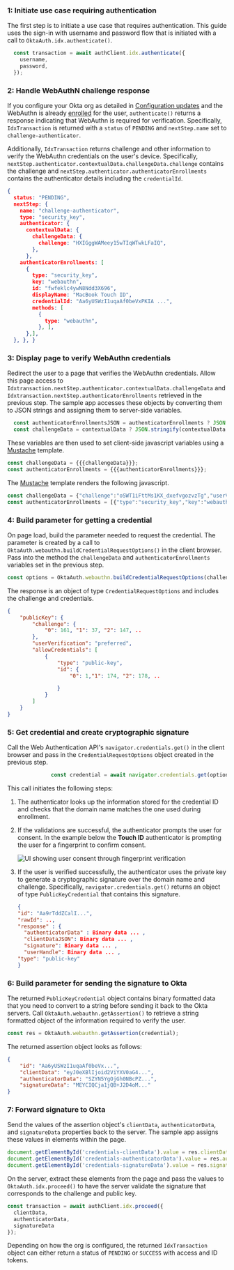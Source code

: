 ### 1: Initiate use case requiring authentication

The first step is to initiate a use case that requires authentication. This guide uses the sign-in with username and password flow that is initiated with a call to `OktaAuth.idx.authenticate()`.

```javascript
  const transaction = await authClient.idx.authenticate({
    username,
    password,
  });
```

### 2: Handle WebAuthN challenge response

If you configure your Okta org as detailed in [Configuration updates](#update-configurations) and the WebAuthn is already [enrolled](#integrate-sdk-for-authenticator-enrollment) for the user, `authenticate()` returns a response indicating that WebAuthn is required for verification. Specifically, `IdxTransaction` is returned with a `status` of `PENDING` and `nextStep.name` set to `challenge-authenticator`.

Additionally, `IdxTransaction` returns challenge and other information to verify the WebAuthn credentials on the user's device. Specifically, `nextStep.authenticator.contextualData.challengeData.challenge` contains the challenge and `nextStep.authenticator.authenticatorEnrollments` contains the authenticator details including the `credentialId`.


```json
{
  status: "PENDING",
  nextStep: {
    name: "challenge-authenticator",
    type: "security_key",
    authenticator: {
      contextualData: {
        challengeData: {
          challenge: "HXIGggWAMeey15wTIqWTwkLFaIQ",
        },
      },
    authenticatorEnrollments: [
      {
        type: "security_key",
        key: "webauthn",
        id: "fwfeklc4ywN8Ndd3X696",
        displayName: "MacBook Touch ID",
        credentialId: "Aa6yUSWzI1uqaAf0beVxPKIA ...",
        methods: [
          {
            type: "webauthn",
          }, ],
      },],
  }, }, }
```

### 3: Display page to verify WebAuthn credentials

Redirect the user to a page that verifies the WebAuthn credentials. Allow this page access to `Idxtransaction.nextStep.authenticator.contextualData.challengeData` and `Idxtransaction.nextStep.authenticatorEnrollments` retrieved in the previous step. The sample app accesses these objects by converting them to JSON strings and assigning them to server-side variables.

```javascript
  const authenticatorEnrollmentsJSON = authenticatorEnrollments ? JSON.stringify(authenticatorEnrollments) : null;
  const challengeData = contextualData ? JSON.stringify(contextualData.challengeData) : null;
```

These variables are then used to set client-side javascript variables using a [Mustache](https://mustache.github.io/) template.

```javascript
const challengeData = {{{challengeData}}};
const authenticatorEnrollments = {{{authenticatorEnrollments}}};
```

The [Mustache](https://mustache.github.io/) template renders the following javascript.

``` javascript
const challengeData = {"challenge":"oSWT1iFttMs1KX_dxefvgozvzTg","userVerification": ...};
const authenticatorEnrollments = [{"type":"security_key","key":"webauthn","id": ...}];

```

### 4: Build parameter for getting a credential

On page load, build the parameter needed to request the credential. The parameter is created by a call to `OktaAuth.webauthn.buildCredentialRequestOptions()` in the client browser. Pass into the method the `challengeData` and `authenticatorEnrollments` variables set in the previous step.

```javascript
const options = OktaAuth.webauthn.buildCredentialRequestOptions(challengeData, authenticatorEnrollments);
```

The response is an object of type `CredentialRequestOptions` and includes the challenge and credentials.

```json
{
    "publicKey": {
        "challenge": {
            "0": 161, "1": 37, "2": 147, ..
        },
        "userVerification": "preferred",
        "allowCredentials": [
            {
                "type": "public-key",
                "id": {
                    "0": 1,"1": 174, "2": 178, ..

                }
            }
        ]
    }
}
```

### 5: Get credential and create cryptographic signature

Call the Web Authentication API's `navigator.credentials.get()` in the client browser and pass in the `CredentialRequestOptions` object created in the previous step.

```javascript
              const credential = await navigator.credentials.get(options);
```

This call initiates the following steps:

1. The authenticator looks up the information stored for the credential ID and checks that the domain name matches the one used during enrollment.

2. If the validations are successful, the authenticator prompts the user for consent. In the example below the **Touch ID** authenticator is prompting the user for a fingerprint to confirm consent.

    <div class="half">

      ![UI showing user consent through fingerprint verification](/img/authenticators/authenticators-webauthn-user-consent.png)

    </div>

3. If the user is verified successfully, the authenticator uses the private key to generate a cryptographic signature over the domain name and challenge. Specifically, `navigator.credentials.get()` returns an object of type `PublicKeyCredential` that contains this signature.

    ```json
    {
    "id": "Aa9rTddZCalI...",
    "rawId": ..,
    "response" : {
      "authenticatorData" : Binary data ... ,
      "clientDataJSON": Binary data ... ,
      "signature": Binary data ... ,
      "userHandle": Binary data ... ,
    "type": "public-key"
    }
    ```

### 6: Build parameter for sending the signature to Okta

The returned `PublicKeyCredential` object contains binary formatted data that you need to convert to a string before sending it back to the Okta servers. Call `OktaAuth.webauthn.getAssertion()` to retrieve a string formatted object of the information required to verify the user.

```javascript
const res = OktaAuth.webauthn.getAssertion(credential);
```

The returned assertion object looks as follows:

```json
{
    "id": "Aa6yUSWzI1uqaAf0beVx...",
    "clientData": "eyJ0eXBlIjoid2ViYXV0aG4...",
    "authenticatorData": "SZYN5YgOjGh0NBcPZ...",
    "signatureData": "MEYCIQCja1jQB+J2D4oM..."
}
```

### 7: Forward signature to Okta

Send the values of the assertion object's `clientData`, `authenticatorData`, and `signatureData` properties back to the server. The sample app assigns these values in elements within the page.

```javascript
document.getElementById('credentials-clientData').value = res.clientData;
document.getElementById('credentials-authenticatorData').value = res.authenticatorData;
document.getElementById('credentials-signatureData').value = res.signatureData;
```

On the server, extract these elements from the page and pass the values to `OktaAuth.idx.proceed()` to have the server validate the signature that corresponds to the challenge and public key.

``` javascript
const transaction = await authClient.idx.proceed({
  clientData,
  authenticatorData,
  signatureData
});
```

Depending on how the org is configured, the returned `IdxTransaction` object can either return a status of `PENDING` or `SUCCESS` with access and ID tokens.
